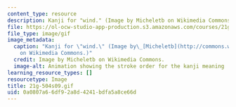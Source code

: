 ```yaml
---
content_type: resource
description: Kanji for "wind." (Image by Micheletb on Wikimedia Commons.)
file: https://ol-ocw-studio-app-production.s3.amazonaws.com/courses/21g-504-japanese-iv-spring-2009/0a0807a66df92a8d4241bdfa5a8ce66d_21g-504s09.gif
file_type: image/gif
image_metadata:
  caption: "Kanji for \"wind.\" (Image by\_[Micheletb](http://commons.wikimedia.org/wiki/File:%E9%A2%A8-order.gif)\_\
    on Wikimedia Commons.)"
  credit: Image by Micheletb on Wikimedia Commons.
  image-alt: Animation showing the stroke order for the kanji meaning ''wind.''
learning_resource_types: []
resourcetype: Image
title: 21g-504s09.gif
uid: 0a0807a6-6df9-2a8d-4241-bdfa5a8ce66d
---
```

